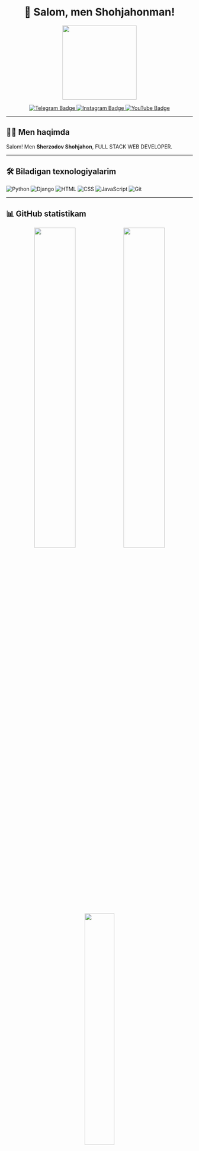 <h1 align="center">👋 Salom, men Shohjahonman!</h1>


<p align="center">
  <img src="https://media.giphy.com/media/qgQUggAC3Pfv687qPC/giphy.gif" width="200">
</p>

<p align="center">
  <a href="https://t.me/shohjahon2011_blog">
    <img src="https://img.shields.io/badge/Telegram-26A5E4?style=for-the-badge&logo=telegram&logoColor=white" alt="Telegram Badge"/>
  </a>
  <a href="https://instagram.com/shoh_coder">
    <img src="https://img.shields.io/badge/Instagram-E4405F?style=for-the-badge&logo=instagram&logoColor=white" alt="Instagram Badge"/>
  </a>
  <a href="https://youtube.com/@shoh-coder">
    <img src="https://img.shields.io/badge/Youtube-FF0000?style=for-the-badge&logo=youtube&logoColor=white" alt="YouTube Badge"/>
  </a>
</p>

---

## 👨‍💻 Men haqimda

Salom! Men **Sherzodov Shohjahon**, FULL STACK WEB DEVELOPER. 

---

## 🛠 Biladigan texnologiyalarim

![Python](https://img.shields.io/badge/Python-3776AB?style=for-the-badge&logo=python&logoColor=white)
![Django](https://img.shields.io/badge/Django-092E20?style=for-the-badge&logo=django&logoColor=white)
![HTML](https://img.shields.io/badge/HTML5-E34F26?style=for-the-badge&logo=html5&logoColor=white)
![CSS](https://img.shields.io/badge/CSS3-1572B6?style=for-the-badge&logo=css3&logoColor=white)
![JavaScript](https://img.shields.io/badge/JavaScript-F7DF1E?style=for-the-badge&logo=javascript&logoColor=black)
![Git](https://img.shields.io/badge/Git-F05032?style=for-the-badge&logo=git&logoColor=white)

---

## 📊 GitHub statistikam

<p align="center">
  <img src="https://github-readme-stats.vercel.app/api?username=shohjahonsherzodov&show_icons=true&theme=tokyonight" width="47%">
  <img src="https://github-readme-streak-stats.herokuapp.com/?user=shohjahonsherzodov&theme=tokyonight" width="47%">
</p>

<p align="center">
  <img src="https://github-readme-stats.vercel.app/api/top-langs/?username=shoh-coder&layout=compact&theme=tokyonight" width="40%">
</p>

---

## 🚀 Mening loyihalarim
<table>
  <tr>
    <td align="center">
      <img src="https://via.placeholder.com/300x180.png?text=Django+Blog" width="300"/><br>
      <strong>Django Blog</strong><br>
      Django asosida yaratilgan blog sayt, foydalanuvchi post qo‘shadi, tahrirlaydi, o‘chiradi.
      <br><br>
      <a href="https://github.com/shoh-coder/django-blog">
        <img src="https://img.shields.io/badge/View%20on%20GitHub-24292E?style=for-the-badge&logo=github&logoColor=white">
      </a>
    </td>
    <td align="center">
      <img src="https://via.placeholder.com/300x180.png?text=Quiz+Bot" width="300"/><br>
      <strong>Python Quiz Bot</strong><br>
      Telegram orqali ishlaydigan test bot, 50 ta Python savollar bilan.
      <br><br>
      <a href="https://github.com/shoh-coder/python-quiz-bot">
        <img src="https://img.shields.io/badge/View%20on%20GitHub-24292E?style=for-the-badge&logo=github&logoColor=white">
      </a>
    </td>
  </tr>
  <tr>
    <td align="center">
      <img src="https://via.placeholder.com/300x180.png?text=Ustoz+Bot" width="300"/><br>
      <strong>Ustoz Bot</strong><br>
      O‘quvchilarga Python darslarini interaktiv o‘rgatadigan Telegram bot.
      <br><br>
      <a href="https://github.com/shoh-coder/ustoz-bot">
        <img src="https://img.shields.io/badge/View%20on%20GitHub-24292E?style=for-the-badge&logo=github&logoColor=white">
      </a>
    </td>
    <td align="center">
      <img src="https://via.placeholder.com/300x180.png?text=Portfolio" width="300"/><br>
      <strong>Portfolio Website</strong><br>
      O‘z faoliyatingizni ko‘rsatadigan shaxsiy portfolio sayt.
      <br><br>
      <a href="https://github.com/shohjahonsherzodov/portfolio-website">
        <img src="https://img.shields.io/badge/View%20on%20GitHub-24292E?style=for-the-badge&logo=github&logoColor=white](https://1drv.ms/f/c/2cbb8c85b0775597/Eky5sl35Uw5LlfOsrShbwbIB6Vt7ee88faaeo7WCp15y4A?e=Lq1cuC">
      </a>
    </td>
  </tr>
</table>
